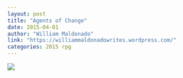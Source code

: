 ```yaml
---
layout: post
title: "Agents of Change"
date: 2015-04-01
author: "William Maldonado"
link: "https://williammaldonadowrites.wordpress.com/"
categories: 2015 rpg
---
```


![]({{site.url}}/2015images/AgentsofChange.jpg)